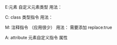 E:元素  自定义元素类型
  用法：     
  <my-title> </my-title>

C: class 类型指令
    用法：     
  <div class="my-title"> </div>
M: 注释指令 （应用很少）
      用法：
      <!-- directive:my-title -->
      需要添加 replace:true
      
A: attribute 元素自定义指令 属性
  <div my-title> </div>
